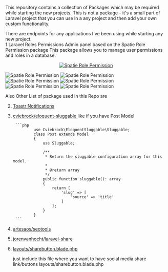 This repository contains a collection of Packages which may be required while starting the new projects.
This is not a package - it's a small part of Laravel project that you can use in a any project and then add your own custom functionality.

There are endpoints for any applications I've been using while starting any new project.
<br>
1.Laravel Roles Permissions Admin panel based on the Spatie Role Permission package
This package allows you to manage user permissions and roles in a database.

<p align="center">
<a href="https://spatie.be/docs/laravel-permission/v5/introduction"><img src="https://raw.githubusercontent.com/spatie/laravel-permission/main/art/socialcard.png" alt="Spatie Role Permission"></a>

</p>
<img src="http://rolepermission.herokuapp.com/githubimage/role_list.jpg" alt="Spatie Role Permission">
<img src="http://rolepermission.herokuapp.com/githubimage/role_create.jpg" alt="Spatie Role Permission">
<img src="http://rolepermission.herokuapp.com/githubimage/role_edit.jpg" alt="Spatie Role Permission">
<img src="http://rolepermission.herokuapp.com/githubimage/user_list.jpg" alt="Spatie Role Permission">
<img src="http://rolepermission.herokuapp.com/githubimage/user_create.jpg" alt="Spatie Role Permission">
<img src="http://rolepermission.herokuapp.com/githubimage/user_edit.jpg" alt="Spatie Role Permission">

Also Other List of package used in this Repo are

2.  <a href="https://github.com/yoeunes/toastr">Toastr Notifications </a>
3.  <a href="https://github.com/cviebrock/eloquent-sluggable">cviebrock/eloquent-sluggable </a>
    like if you have Post Model

         ```php
                 use Cviebrock\EloquentSluggable\Sluggable;
                 class Post extends Model
                 {
                     use Sluggable;

                     /**
                      * Return the sluggable configuration array for this model.
                      *
                      * @return array
                      */
                     public function sluggable(): array
                     {
                         return [
                             'slug' => [
                                 'source' => 'title'
                             ]
                         ];
                     }
                 }
         ```

4.  <a href="https://github.com/artesaos/seotools">artesaos/seotools </a>
5.  <a href="https://github.com/jorenvh/laravel-share">jorenvanhocht/laravel-share </a>
6.  <a href="https://github.com/anilkumarthakur60/spatie-role-permission/blob/main/resources/views/layouts/sharebutton.blade.php">layouts/sharebutton.blade.php </a>
    <p> just include this file where you want to have social media share link/buttons  layouts/sharebutton.blade.php </p>
